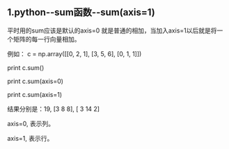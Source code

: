 
## 1.python--sum函数--sum(axis=1)

平时用的sum应该是默认的axis=0 就是普通的相加，当加入axis=1以后就是将一个矩阵的每一行向量相加。

例如：
c = np.array([[0, 2, 1], [3, 5, 6], [0, 1, 1]])

print c.sum()

print c.sum(axis=0)

print c.sum(axis=1)

结果分别是：19, [3 8 8], [ 3 14  2]

axis=0, 表示列。

axis=1, 表示行。
